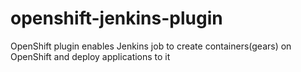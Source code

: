 openshift-jenkins-plugin
========================

OpenShift plugin enables Jenkins job to create containers(gears) on OpenShift and deploy applications to it
